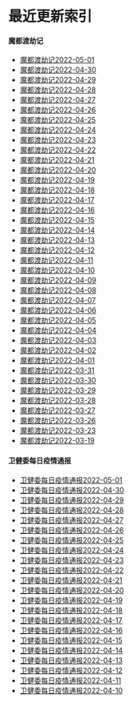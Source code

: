 # 最近更新索引

#### 魔都渡劫记

  * [魔都渡劫记2022-05-01][1]
  * [魔都渡劫记2022-04-30][2]
  * [魔都渡劫记2022-04-29][3]
  * [魔都渡劫记2022-04-28][4]
  * [魔都渡劫记2022-04-27][5]
  * [魔都渡劫记2022-04-26][6]
  * [魔都渡劫记2022-04-25][7]
  * [魔都渡劫记2022-04-24][8]
  * [魔都渡劫记2022-04-23][9]
  * [魔都渡劫记2022-04-22][10]
  * [魔都渡劫记2022-04-21][11]
  * [魔都渡劫记2022-04-20][12]
  * [魔都渡劫记2022-04-19][13]
  * [魔都渡劫记2022-04-18][14]
  * [魔都渡劫记2022-04-17][15]
  * [魔都渡劫记2022-04-16][16]
  * [魔都渡劫记2022-04-15][17]
  * [魔都渡劫记2022-04-14][18]
  * [魔都渡劫记2022-04-13][19]
  * [魔都渡劫记2022-04-12][20]
  * [魔都渡劫记2022-04-11][21]
  * [魔都渡劫记2022-04-10][22]
  * [魔都渡劫记2022-04-09][23]
  * [魔都渡劫记2022-04-08][24]
  * [魔都渡劫记2022-04-07][25]
  * [魔都渡劫记2022-04-06][26]
  * [魔都渡劫记2022-04-05][27]
  * [魔都渡劫记2022-04-04][28]
  * [魔都渡劫记2022-04-03][29]
  * [魔都渡劫记2022-04-02][30]
  * [魔都渡劫记2022-04-01][31]
  * [魔都渡劫记2022-03-31][32]
  * [魔都渡劫记2022-03-30][33]
  * [魔都渡劫记2022-03-29][34]
  * [魔都渡劫记2022-03-28][35]
  * [魔都渡劫记2022-03-27][36]
  * [魔都渡劫记2022-03-26][37]
  * [魔都渡劫记2022-03-23][38]
  * [魔都渡劫记2022-03-19][39]

#### 卫健委每日疫情通报

  * [卫健委每日疫情通报2022-05-01][40]
  * [卫健委每日疫情通报2022-04-30][41]
  * [卫健委每日疫情通报2022-04-29][42]
  * [卫健委每日疫情通报2022-04-28][43]
  * [卫健委每日疫情通报2022-04-27][44]
  * [卫健委每日疫情通报2022-04-26][45]
  * [卫健委每日疫情通报2022-04-25][46]
  * [卫健委每日疫情通报2022-04-24][47]
  * [卫健委每日疫情通报2022-04-23][48]
  * [卫健委每日疫情通报2022-04-22][49]
  * [卫健委每日疫情通报2022-04-21][50]
  * [卫健委每日疫情通报2022-04-20][51]
  * [卫健委每日疫情通报2022-04-19][52]
  * [卫健委每日疫情通报2022-04-18][53]
  * [卫健委每日疫情通报2022-04-17][54]
  * [卫健委每日疫情通报2022-04-16][55]
  * [卫健委每日疫情通报2022-04-15][56]
  * [卫健委每日疫情通报2022-04-14][57]
  * [卫健委每日疫情通报2022-04-13][58]
  * [卫健委每日疫情通报2022-04-12][59]
  * [卫健委每日疫情通报2022-04-11][60]
  * [卫健委每日疫情通报2022-04-10][61]

 [1]: https://salty.vip/2022/05/01/%e9%ad%94%e9%83%bd%e6%b8%a1%e5%8a%ab%e8%ae%b02022-05-01/
 [2]: https://salty.vip/2022/05/02/%e9%ad%94%e9%83%bd%e6%b8%a1%e5%8a%ab%e8%ae%b02022-04-30/
 [3]: https://salty.vip/2022/04/29/%e9%ad%94%e9%83%bd%e6%b8%a1%e5%8a%ab%e8%ae%b02022-04-29/
 [4]: https://salty.vip/2022/04/28/%e9%ad%94%e9%83%bd%e6%b8%a1%e5%8a%ab%e8%ae%b02022-04-28/
 [5]: https://salty.vip/2022/05/02/%e9%ad%94%e9%83%bd%e6%b8%a1%e5%8a%ab%e8%ae%b02022-04-27/
 [6]: https://salty.vip/2022/05/02/%e9%ad%94%e9%83%bd%e6%b8%a1%e5%8a%ab%e8%ae%b02022-04-26/
 [7]: https://salty.vip/2022/05/02/%e9%ad%94%e9%83%bd%e6%b8%a1%e5%8a%ab%e8%ae%b02022-04-25/
 [8]: https://salty.vip/2022/05/02/%e9%ad%94%e9%83%bd%e6%b8%a1%e5%8a%ab%e8%ae%b02022-04-24/
 [9]: https://salty.vip/2022/05/02/%e9%ad%94%e9%83%bd%e6%b8%a1%e5%8a%ab%e8%ae%b02022-04-23/
 [10]: https://salty.vip/2022/05/02/%e9%ad%94%e9%83%bd%e6%b8%a1%e5%8a%ab%e8%ae%b02022-04-22/
 [11]: https://salty.vip/2022/05/02/%e9%ad%94%e9%83%bd%e6%b8%a1%e5%8a%ab%e8%ae%b02022-04-21/
 [12]: https://salty.vip/2022/05/02/%e9%ad%94%e9%83%bd%e6%b8%a1%e5%8a%ab%e8%ae%b02022-04-20/
 [13]: https://salty.vip/2022/05/02/%e9%ad%94%e9%83%bd%e6%b8%a1%e5%8a%ab%e8%ae%b02022-04-19/
 [14]: https://salty.vip/2022/05/02/%e9%ad%94%e9%83%bd%e6%b8%a1%e5%8a%ab%e8%ae%b02022-04-18/
 [15]: https://salty.vip/2022/05/02/%e9%ad%94%e9%83%bd%e6%b8%a1%e5%8a%ab%e8%ae%b02022-04-17/
 [16]: https://salty.vip/2022/05/02/%e9%ad%94%e9%83%bd%e6%b8%a1%e5%8a%ab%e8%ae%b02022-04-16/
 [17]: https://salty.vip/2022/05/02/%e9%ad%94%e9%83%bd%e6%b8%a1%e5%8a%ab%e8%ae%b02022-04-15/
 [18]: https://salty.vip/2022/05/02/%e9%ad%94%e9%83%bd%e6%b8%a1%e5%8a%ab%e8%ae%b02022-04-14/
 [19]: https://salty.vip/2022/05/02/%e9%ad%94%e9%83%bd%e6%b8%a1%e5%8a%ab%e8%ae%b02022-04-13/
 [20]: https://salty.vip/2022/05/02/%e9%ad%94%e9%83%bd%e6%b8%a1%e5%8a%ab%e8%ae%b02022-04-12/
 [21]: https://salty.vip/2022/05/02/%e9%ad%94%e9%83%bd%e6%b8%a1%e5%8a%ab%e8%ae%b02022-04-11/
 [22]: https://salty.vip/2022/05/02/%e9%ad%94%e9%83%bd%e6%b8%a1%e5%8a%ab%e8%ae%b02022-04-10/
 [23]: https://salty.vip/2022/05/02/%e9%ad%94%e9%83%bd%e6%b8%a1%e5%8a%ab%e8%ae%b02022-04-09/
 [24]: https://salty.vip/2022/05/02/%e9%ad%94%e9%83%bd%e6%b8%a1%e5%8a%ab%e8%ae%b02022-04-08/
 [25]: https://salty.vip/2022/05/02/%e9%ad%94%e9%83%bd%e6%b8%a1%e5%8a%ab%e8%ae%b02022-04-07/
 [26]: https://salty.vip/2022/05/02/%e9%ad%94%e9%83%bd%e6%b8%a1%e5%8a%ab%e8%ae%b02022-04-06/
 [27]: https://salty.vip/2022/05/02/%e9%ad%94%e9%83%bd%e6%b8%a1%e5%8a%ab%e8%ae%b02022-04-05/
 [28]: https://salty.vip/2022/05/02/%e9%ad%94%e9%83%bd%e6%b8%a1%e5%8a%ab%e8%ae%b02022-04-04/
 [29]: https://salty.vip/2022/05/02/%e9%ad%94%e9%83%bd%e6%b8%a1%e5%8a%ab%e8%ae%b02022-04-03/
 [30]: https://salty.vip/2022/04/30/%e9%ad%94%e9%83%bd%e6%b8%a1%e5%8a%ab%e8%ae%b02022-04-02/
 [31]: https://salty.vip/2022/04/30/%e9%ad%94%e9%83%bd%e6%b8%a1%e5%8a%ab%e8%ae%b02022-04-01/
 [32]: https://salty.vip/2022/04/30/%e9%ad%94%e9%83%bd%e6%b8%a1%e5%8a%ab%e8%ae%b02022-03-31/
 [33]: https://salty.vip/2022/04/30/%e9%ad%94%e9%83%bd%e6%b8%a1%e5%8a%ab%e8%ae%b02022-03-30/
 [34]: https://salty.vip/2022/04/30/%e9%ad%94%e9%83%bd%e6%b8%a1%e5%8a%ab%e8%ae%b02022-03-29/
 [35]: https://salty.vip/2022/04/30/%e9%ad%94%e9%83%bd%e6%b8%a1%e5%8a%ab%e8%ae%b02022-03-28/
 [36]: https://salty.vip/2022/04/30/%e9%ad%94%e9%83%bd%e6%b8%a1%e5%8a%ab%e8%ae%b02022-03-27/
 [37]: https://salty.vip/2022/04/30/%e9%ad%94%e9%83%bd%e6%b8%a1%e5%8a%ab%e8%ae%b02022-03-26/
 [38]: https://salty.vip/2022/04/30/%e9%ad%94%e9%83%bd%e6%b8%a1%e5%8a%ab%e8%ae%b02022-03-23/
 [39]: https://salty.vip/2022/04/30/%e9%ad%94%e9%83%bd%e6%b8%a1%e5%8a%ab%e8%ae%b02022-03-19/
 [40]: https://salty.vip/2022/05/02/卫健委每日疫情通报2022-05-01/
 [41]: https://salty.vip/2022/05/02/卫健委每日疫情通报2022-04-30/
 [42]: https://salty.vip/2022/05/02/卫健委每日疫情通报2022-04-29/
 [43]: https://salty.vip/2022/05/02/卫健委每日疫情通报2022-04-28/
 [44]: https://salty.vip/2022/05/02/卫健委每日疫情通报2022-04-27/
 [45]: https://salty.vip/2022/05/02/卫健委每日疫情通报2022-04-26/
 [46]: https://salty.vip/2022/05/02/卫健委每日疫情通报2022-04-25/
 [47]: https://salty.vip/2022/05/02/卫健委每日疫情通报2022-04-24/
 [48]: https://salty.vip/2022/05/02/卫健委每日疫情通报2022-04-23/
 [49]: https://salty.vip/2022/05/02/卫健委每日疫情通报2022-04-22/
 [50]: https://salty.vip/2022/05/02/卫健委每日疫情通报2022-04-21/
 [51]: https://salty.vip/2022/05/02/卫健委每日疫情通报2022-04-20/
 [52]: https://salty.vip/2022/05/02/卫健委每日疫情通报2022-04-19/
 [53]: https://salty.vip/2022/05/02/卫健委每日疫情通报2022-04-18/
 [54]: https://salty.vip/2022/05/02/卫健委每日疫情通报2022-04-17/
 [55]: https://salty.vip/2022/05/02/卫健委每日疫情通报2022-04-16/
 [56]: https://salty.vip/2022/05/02/卫健委每日疫情通报2022-04-15/
 [57]: https://salty.vip/2022/05/02/卫健委每日疫情通报2022-04-14/
 [58]: https://salty.vip/2022/05/02/卫健委每日疫情通报2022-04-13/
 [59]: https://salty.vip/2022/05/02/卫健委每日疫情通报2022-04-12/
 [60]: https://salty.vip/2022/05/02/卫健委每日疫情通报2022-04-11/
 [61]: https://salty.vip/2022/05/02/卫健委每日疫情通报2022-04-10/

